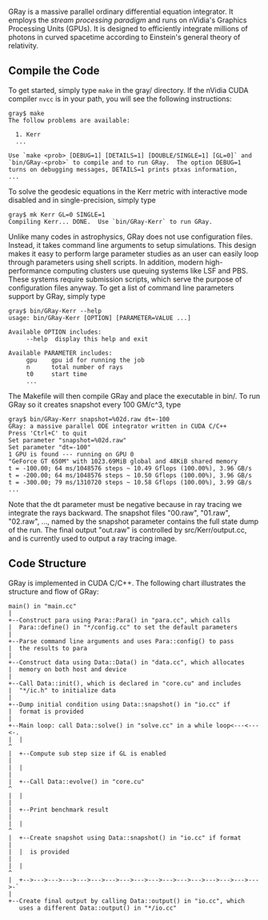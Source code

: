 GRay is a massive parallel ordinary differential equation integrator.
It employs the *stream processing paradigm* and runs on nVidia's
Graphics Processing Units (GPUs).  It is designed to efficiently
integrate millions of photons in curved spacetime according to
Einstein's general theory of relativity.


Compile the Code
----------------

To get started, simply type `make` in the gray/ directory.  If the
nVidia CUDA compiler `nvcc` is in your path, you will see the
following instructions:

    gray$ make
    The follow problems are available:

      1. Kerr
      ...

    Use `make <prob> [DEBUG=1] [DETAILS=1] [DOUBLE/SINGLE=1] [GL=0]` and
    `bin/GRay-<prob>` to compile and to run GRay.  The option DEBUG=1
    turns on debugging messages, DETAILS=1 prints ptxas information,
    ...

To solve the geodesic equations in the Kerr metric with interactive
mode disabled and in single-precision, simply type

    gray$ mk Kerr GL=0 SINGLE=1
    Compiling Kerr... DONE.  Use `bin/GRay-Kerr` to run GRay.

Unlike many codes in astrophysics, GRay does not use configuration
files.  Instead, it takes command line arguments to setup simulations.
This design makes it easy to perform large parameter studies as an
user can easily loop through parameters using shell scripts.  In
addition, modern high-performance computing clusters use queuing
systems like LSF and PBS.  These systems require submission scripts,
which serve the purpose of configuration files anyway.  To get a list
of command line parameters support by GRay, simply type

    gray$ bin/GRay-Kerr --help
    usage: bin/GRay-Kerr [OPTION] [PARAMETER=VALUE ...]

    Available OPTION includes:
         --help  display this help and exit

    Available PARAMETER includes:
         gpu    gpu id for running the job
         n      total number of rays
         t0     start time
         ...

The Makefile will then compile GRay and place the executable in bin/.
To run GRay so it creates snapshot every 100 GM/c^3, type

    gray$ bin/GRay-Kerr snapshot=%02d.raw dt=-100
    GRay: a massive parallel ODE integrator written in CUDA C/C++
    Press 'Ctrl+C' to quit
    Set parameter "snapshot=%02d.raw"
    Set parameter "dt=-100"
    1 GPU is found --- running on GPU 0
    "GeForce GT 650M" with 1023.69MiB global and 48KiB shared memory
    t = -100.00; 64 ms/1048576 steps ~ 10.49 Gflops (100.00%), 3.96 GB/s
    t = -200.00; 64 ms/1048576 steps ~ 10.50 Gflops (100.00%), 3.96 GB/s
    t = -300.00; 79 ms/1310720 steps ~ 10.58 Gflops (100.00%), 3.99 GB/s
    ...

Note that the dt parameter must be negative because in ray tracing we
integrate the rays backward.  The snapshot files "00.raw", "01.raw",
"02.raw", ..., named by the snapshot parameter contains the full state
dump of the run.  The final output "out.raw" is controlled by
src/Kerr/output.cc, and is currently used to output a ray tracing
image.


Code Structure
--------------

GRay is implemented in CUDA C/C++.  The following chart illustrates
the structure and flow of GRay:

    main() in "main.cc"
    |
    +--Construct para using Para::Para() in "para.cc", which calls
    |  Para::define() in "*/config.cc" to set the default parameters
    |
    +--Parse command line arguments and uses Para::config() to pass
    |  the results to para
    |
    +--Construct data using Data::Data() in "data.cc", which allocates
    |  memory on both host and device
    |
    +--Call Data::init(), which is declared in "core.cu" and includes
    |  "*/ic.h" to initialize data
    |
    +--Dump initial condition using Data::snapshot() in "io.cc" if
    |  format is provided
    |
    +--Main loop: call Data::solve() in "solve.cc" in a while loop<---<---<-.
    |  |                                                                    ^
    |  +--Compute sub step size if GL is enabled                            |
    |  |                                                                    |
    |  +--Call Data::evolve() in "core.cu"                                  ^
    |  |                                                                    |
    |  +--Print benchmark result                                            |
    |  |                                                                    ^
    |  +--Create snapshot using Data::snapshot() in "io.cc" if format       |
    |  |  is provided                                                       |
    |  |                                                                    ^
    |  +-->--->--->--->--->--->--->--->--->--->--->--->--->--->--->--->--->-`
    |
    +--Create final output by calling Data::output() in "io.cc", which
       uses a different Data::output() in "*/io.cc"
